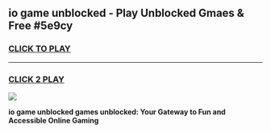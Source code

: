 
## io game unblocked - Play Unblocked Gmaes & Free #5e9cy
<h3>
<a href="https://news.freeplayer.one?title=io_game_unblocked&ref=03M">CLICK TO PLAY</a></h3>
<hr>

<h3>
<a href="https://news.freeplayer.one?title=io_game_unblocked&ref=03M">CLICK 2 PLAY</a>
  
</h3>

<a href="https://news.freeplayer.one?title=io_game_unblocked&ref=03M"><img src="https://clearcache.store/games.png"></a>


**io game unblocked games unblocked: Your Gateway to Fun and Accessible Online Gaming**
